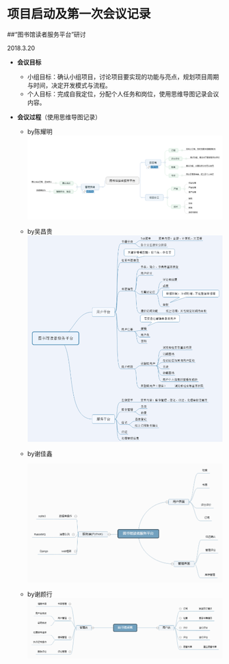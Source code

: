 # 项目启动及第一次会议记录

##“图书馆读者服务平台”研讨

2018.3.20

- **会议目标**

  - 小组目标：确认小组项目，讨论项目要实现的功能与亮点，规划项目周期与时间，决定开发模式与流程。
  - 个人目标：完成自我定位，分配个人任务和岗位，使用思维导图记录会议内容。

- **会议过程**（使用思维导图记录）

  - by陈耀明
    ![](https://raw.githubusercontent.com/ProgressOfSAD/Dashboard/master/asset/ByYoung_first.png)

  - by吴昌贵
    ![](https://raw.githubusercontent.com/ProgressOfSAD/Dashboard/master/asset/ByWCG_first.png)

  - by谢佳鑫

    ![](https://raw.githubusercontent.com/ProgressOfSAD/Dashboard/master/asset/ByXJX_first.png)

  - by谢颜行
    ![](https://raw.githubusercontent.com/ProgressOfSAD/Dashboard/master/asset/ByXYX_first.png)

  ​

